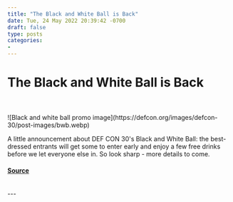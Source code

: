```yaml
---
title: "The Black and White Ball is Back"
date: Tue, 24 May 2022 20:39:42 -0700
draft: false
type: posts
categories: 
- 
---
```

# The Black and White Ball is Back

<br/>

<br/>
![Black and white ball promo image](https://defcon.org/images/defcon-30/post-images/bwb.webp)  

A little announcement about DEF CON 30's Black and White Ball: the best-dressed entrants will get some to enter early and enjoy a few free drinks before we let everyone else in. So look sharp - more details to come.

#### [Source](https://defcon.org/html/links/dc-news.html#dc-30-bwb)

<br/>
---
